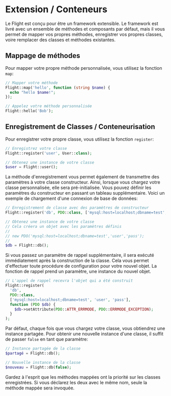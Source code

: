 # Extension / Conteneurs

Le Flight est conçu pour être un framework extensible. Le framework est livré avec un ensemble
de méthodes et composants par défaut, mais il vous permet de mapper vos propres méthodes,
enregistrer vos propres classes, voire remplacer des classes et méthodes existantes.

## Mappage de méthodes

Pour mapper votre propre méthode personnalisée, vous utilisez la fonction `map`:

```php
// Mapper votre méthode
Flight::map('hello', function (string $name) {
  echo "hello $name!";
});

// Appelez votre méthode personnalisée
Flight::hello('Bob');
```

## Enregistrement de Classes / Conteneurisation

Pour enregistrer votre propre classe, vous utilisez la fonction `register`:

```php
// Enregistrez votre classe
Flight::register('user', User::class);

// Obtenez une instance de votre classe
$user = Flight::user();
```

La méthode d'enregistrement vous permet également de transmettre des paramètres à votre classe
constructeur. Ainsi, lorsque vous chargez votre classe personnalisée, elle sera pré-initialisée.
Vous pouvez définir les paramètres du constructeur en passant un tableau supplémentaire.
Voici un exemple de chargement d'une connexion de base de données:

```php
// Enregistrement de classe avec des paramètres de constructeur
Flight::register('db', PDO::class, ['mysql:host=localhost;dbname=test', 'user', 'pass']);

// Obtenez une instance de votre classe
// Cela créera un objet avec les paramètres définis
//
// new PDO('mysql:host=localhost;dbname=test','user','pass');
//
$db = Flight::db();
```

Si vous passez un paramètre de rappel supplémentaire, il sera exécuté immédiatement
après la construction de la classe. Cela vous permet d'effectuer toute procédure de configuration pour votre
nouvel objet. La fonction de rappel prend un paramètre, une instance du nouvel objet.

```php
// L'appel de rappel recevra l'objet qui a été construit
Flight::register(
  'db',
  PDO::class,
  ['mysql:host=localhost;dbname=test', 'user', 'pass'],
  function (PDO $db) {
    $db->setAttribute(PDO::ATTR_ERRMODE, PDO::ERRMODE_EXCEPTION);
  }
);
```

Par défaut, chaque fois que vous chargez votre classe, vous obtiendrez une instance partagée.
Pour obtenir une nouvelle instance d'une classe, il suffit de passer `false` en tant que paramètre:

```php
// Instance partagée de la classe
$partagé = Flight::db();

// Nouvelle instance de la classe
$nouveau = Flight::db(false);
```

Gardez à l'esprit que les méthodes mappées ont la priorité sur les classes enregistrées. Si vous
déclarez les deux avec le même nom, seule la méthode mappée sera invoquée.